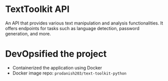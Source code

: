 # TextToolkit API
An API that provides various text manipulation and analysis functionalities. It offers endpoints for tasks such as language detection, password generation, and more.


# DevOpsified the project
- Containerized the application using Docker
- Docker image repo: `prodanish203/text-toolkit-python`
